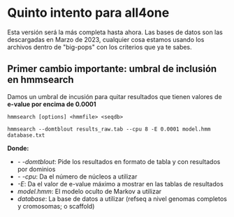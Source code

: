 # Quinto intento para all4one 

Esta versión será la más completa hasta ahora. Las bases de datos son las descargadas en Marzo de 2023, cualquier cosa estamos usando los archivos dentro de "big-pops" con los criterios que ya te sabes.

## Primer cambio importante: umbral de inclusión en hmmsearch

Damos un umbral de incusión para quitar resultados que tienen valores de **e-value por encima de 0.0001**

`hmmsearch [options] <hmmfile> <seqdb>`

`hmmsearch --domtblout results_raw.tab --cpu 8 -E 0.0001 model.hmm database.txt`

**Donde:**

- _- -domtblout_: Pide los resultados en formato de tabla y con resultados por dominios
- _- -cpu_: Da el número de núcleos a utilizar
- _-E_: Da el valor de e-value máximo a mostrar en las tablas de resultados
- _model.hmm_: El modelo oculto de Markov a utilizar
- _database_: La base de datos a utilizar (refseq a nivel genomas completos y cromosomas; o scaffold) 

